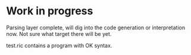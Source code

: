 # Work in progress

Parsing layer complete,
will dig into the code generation or interpretation now. 
Not sure what target there will be yet.


test.ric contains a program with OK syntax.
